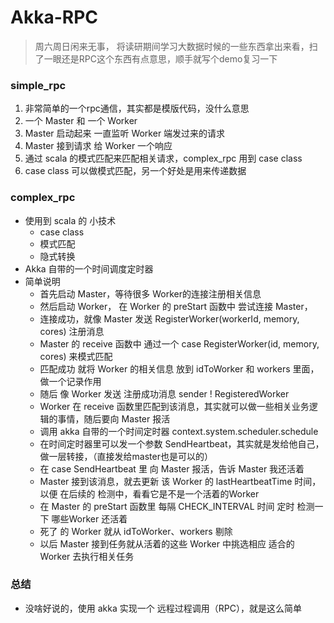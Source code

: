 # Akka-RPC
> 周六周日闲来无事， 将读研期间学习大数据时候的一些东西拿出来看，扫了一眼还是RPC这个东西有点意思，顺手就写个demo复习一下
>

### simple_rpc
1. 非常简单的一个rpc通信，其实都是模版代码，没什么意思
2. 一个 Master 和 一个 Worker
3. Master 启动起来 一直监听 Worker 端发过来的请求
4. Master 接到请求 给 Worker 一个响应
5. 通过 scala 的模式匹配来匹配相关请求，complex_rpc 用到 case class 
6. case class 可以做模式匹配，另一个好处是用来传递数据


### complex_rpc
+ 使用到 scala 的 小技术
    + case class
    + 模式匹配
    + 隐式转换
+ Akka 自带的一个时间调度定时器
+ 简单说明
    + 首先启动 Master，等待很多 Worker的连接注册相关信息
    + 然后启动 Worker， 在 Worker 的 preStart 函数中 尝试连接 Master，
    + 连接成功，就像 Master 发送 RegisterWorker(workerId, memory, cores) 注册消息
    + Master 的 receive 函数中 通过一个 case RegisterWorker(id, memory, cores) 来模式匹配
    + 匹配成功 就将 Worker 的相关信息 放到 idToWorker 和 workers 里面，做一个记录作用
    + 随后 像 Worker 发送 注册成功消息 sender ! RegisteredWorker
    + Worker 在 receive 函数里匹配到该消息，其实就可以做一些相关业务逻辑的事情，随后要向 Master 报活
    + 调用 akka 自带的一个时间定时器 context.system.scheduler.schedule
    + 在时间定时器里可以发一个参数 SendHeartbeat，其实就是发给他自己，做一层转接，（直接发给master也是可以的）
    + 在 case SendHeartbeat 里 向 Master 报活，告诉 Master 我还活着
    + Master 接到该消息，就去更新 该 Worker 的 lastHeartbeatTime 时间，以便 在后续的 检测中，看看它是不是一个活着的Worker
    + 在 Master 的 preStart 函数里 每隔 CHECK_INTERVAL 时间 定时 检测一下 哪些Worker 还活着
    + 死了 的 Worker 就从 idToWorker、workers 剔除
    + 以后 Master 接到任务就从活着的这些 Worker 中挑选相应 适合的 Worker 去执行相关任务
    
### 总结
+ 没啥好说的，使用 akka 实现一个 远程过程调用（RPC），就是这么简单